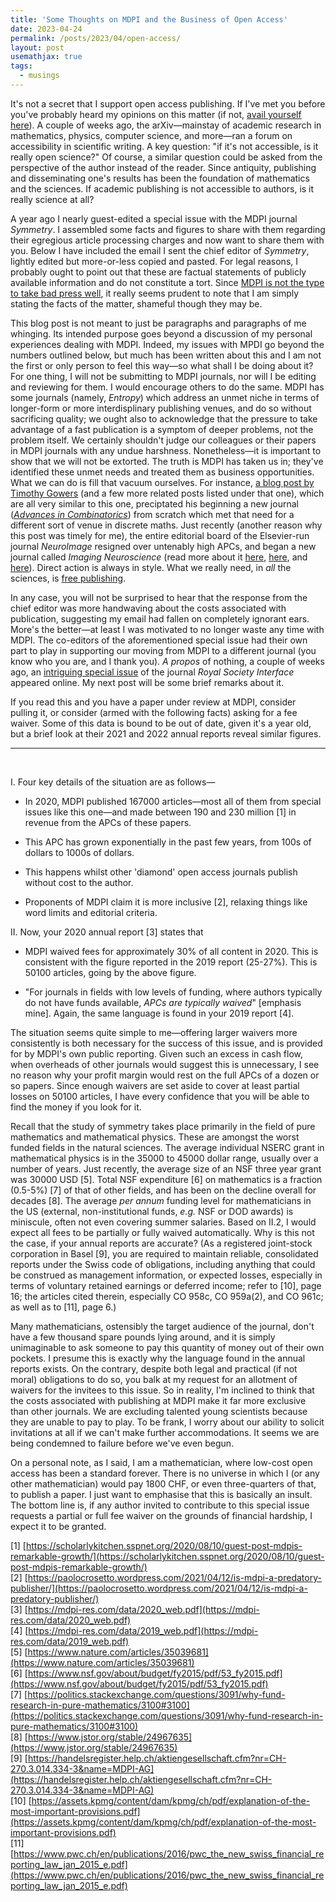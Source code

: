 ```yaml
---
title: 'Some Thoughts on MDPI and the Business of Open Access'
date: 2023-04-24
permalink: /posts/2023/04/open-access/
layout: post
usemathjax: true
tags:
  - musings
---
```


It's not a secret that I support open access publishing. If I've met you before you've probably heard my opinions on this matter (if not, [avail yourself here](https://darsakthi.github.io/other/)). A couple of weeks ago, the arXiv—mainstay of academic research in mathematics, physics, computer science, and more—ran a forum on accessibility in scientific writing. A key question: "if it's not accessible, is it really open science?" Of course, a similar question could be asked from the perspective of the author instead of the reader. Since antiquity, publishing and disseminating one's results has been the foundation of mathematics and the sciences. If academic publishing is not accessible to authors, is it really science at all? 

A year ago I nearly guest-edited a special issue with the MDPI journal _Symmetry_. I assembled some facts and figures to share with them regarding their egregious article processing charges and now want to share them with you. Below I have included the email I sent the chief editor of _Symmetry_, lightly edited but more-or-less copied and pasted. For legal reasons, I probably ought to point out that these are factual statements of publicly available information and do not constitute a tort. Since [MDPI is not the type to take bad press well](https://www.chronicle.com/article/publisher-threatens-to-sue-blogger-for-1-billion/), it really seems prudent to note that I am simply stating the facts of the matter, shameful though they may be. 

This blog post is not meant to just be paragraphs and paragraphs of me whinging. Its intended purpose goes beyond a discussion of my personal experiences dealing with MDPI. Indeed, my issues with MPDI go beyond the numbers outlined below, but much has been written about this and I am not the first or only person to feel this way—so what shall I be doing about it? For one thing, I will not be submitting to MDPI journals, nor will I be editing and reviewing for them. I would encourage others to do the same. MDPI has some journals (namely, _Entropy_) which address an unmet niche in terms of longer-form or more interdisplinary publishing venues, and do so without sacrificing quality; we ought also to acknowledge that the pressure to take advantage of a fast publication is a symptom of deeper problems, not the problem itself. We certainly shouldn't judge our colleagues or their papers in MDPI journals with any undue harshness. Nonetheless—it is important to show that we will not be extorted. The truth is MDPI has taken us in; they've identified these unmet needs and treated them as business opportunities. What we can do is fill that vacuum ourselves. For instance, [a blog post by Timothy Gowers](https://gowers.wordpress.com/2012/01/21/elsevier-my-part-in-its-downfall/) (and a few more related posts listed under that one), which are all very similar to this one, preciptated his beginning a new journal (_[Advances in Combinatorics](https://gowers.wordpress.com/2018/06/04/a-new-journal-in-combinatorics/)_) from scratch which met that need for a different sort of venue in discrete maths. Just recently (another reason why this post was timely for me), the entire editorial board of the Elsevier-run journal _NeuroImage_ resigned over untenably high APCs, and began a new journal called _Imaging Neuroscience_ (read more about it [here](https://twitter.com/ImagingNeurosci/status/1647966850045689858?s=20), [here](https://www.reddit.com/r/academia/comments/12plgac/all_neuroimage_editors_have_resigned_over/), and [here](https://www.nature.com/articles/d41586-023-01391-5)). Direct action is always in style. What we really need, in _all_ the sciences, is [free publishing](https://julesh.com/2021/02/16/free-publishing/).

In any case, you will not be surprised to hear that the response from the chief editor was more handwaving about the costs associated with publication, suggesting my email had fallen on completely ignorant ears. More's the better—at least I was motivated to no longer waste any time with MDPI. The co-editors of the aforementioned special issue had their own part to play in supporting our moving from MDPI to a different journal (you know who you are, and I thank you). _A propos_ of nothing, a couple of weeks ago, an [intriguing special issue](https://royalsocietypublishing.org/toc/rsfs/2023/13/3) of the journal _Royal Society Interface_ appeared online. My next post will be some brief remarks about it.

If you read this and you have a paper under review at MDPI, consider pulling it, or consider (armed with the following facts) asking for a fee waiver. Some of this data is bound to be out of date, given it's a year old, but a brief look at their 2021 and 2022 annual reports reveal similar figures. 

---        

&nbsp;

I. Four key details of the situation are as follows—
         
- In 2020, MDPI published 167000 articles—most all of them from special issues like this one—and made between 190 and 230 million [1] in revenue from the APCs of these papers.
         
- This APC has grown exponentially in the past few years, from 100s of dollars to 1000s of dollars.
         
- This happens whilst other 'diamond' open access journals publish without cost to the author.
         
- Proponents of MDPI claim it is more inclusive [2], relaxing things like word limits and editorial criteria.
         
II. Now, your 2020 annual report [3] states that 
         
- MDPI waived fees for approximately 30% of all content in 2020. This is consistent with the figure reported in the 2019 report (25-27%). This is 50100 articles, going by the above figure.
         
- "For journals in fields with low levels of funding, where authors typically do not have funds available, _APCs are typically waived_" [emphasis mine]. Again, the same language is found in your 2019 report [4].
         
The situation seems quite simple to me—offering larger waivers more consistently is both necessary for the success of this issue, and is provided for by MDPI's own public reporting. Given such an excess in cash flow, when overheads of other journals would suggest this is unnecessary, I see no reason why your profit margin would rest on the full APCs of a dozen or so papers. Since enough waivers are set aside to cover at least partial losses on 50100 articles, I have every confidence that you will be able to find the money if you look for it.
           
Recall that the study of symmetry takes place primarily in the field of pure mathematics and mathematical physics. These are amongst the worst funded fields in the natural sciences. The average individual NSERC grant in mathematical physics is in the 35000 to 45000 dollar range, usually over a number of years. Just recently, the average size of an NSF three year grant was 30000 USD [5]. Total NSF expenditure [6] on mathematics is a fraction (0.5-5%) [7] of that of other fields, and has been on the decline overall for decades [8]. The average _per annum_ funding level for mathematicians in the US (external, non-institutional funds, _e.g._ NSF or DOD awards) is miniscule, often not even covering summer salaries. Based on II.2, I would expect all fees to be partially or fully waived automatically. Why is this not the case, if your annual reports are accurate? (As a registered joint-stock corporation in Basel [9], you are required to maintain reliable, consolidated reports under the Swiss code of obligations, including anything that could be construed as management information, or expected losses, especially in terms of voluntary retained earnings or deferred income; refer to [10], page 16; the articles cited therein, especially CO 958c, CO 959a(2), and CO 961c; as well as to [11], page 6.)
          
Many mathematicians, ostensibly the target audience of the journal, don't have a few thousand spare pounds lying around, and it is simply unimaginable to ask someone to pay this quantity of money out of their own pockets. I presume this is exactly why the language found in the annual reports exists. On the contrary, despite both legal and practical (if not moral) obligations to do so, you balk at my request for an allotment of waivers for the invitees to this issue. So in reality, I'm inclined to think that the costs associated with publishing at MDPI make it far more exclusive than other journals. We are excluding talented young scientists because they are unable to pay to play. To be frank, I worry about our ability to solicit invitations at all if we can't make further accommodations. It seems we are being condemned to failure before we've even begun.
           
On a personal note, as I said, I am a mathematician, where low-cost open access has been a standard forever. There is no universe in which I (or any other mathematician) would pay 1800 CHF, or even three-quarters of that, to publish a paper. I just want to emphasise that this is basically an insult. The bottom line is, if any author invited to contribute to this special issue requests a partial or full fee waiver on the grounds of financial hardship, I expect it to be granted. 
            
[1] [https://scholarlykitchen.sspnet.org/2020/08/10/guest-post-mdpis-remarkable-growth/](https://scholarlykitchen.sspnet.org/2020/08/10/guest-post-mdpis-remarkable-growth/)        
[2] [https://paolocrosetto.wordpress.com/2021/04/12/is-mdpi-a-predatory-publisher/](https://paolocrosetto.wordpress.com/2021/04/12/is-mdpi-a-predatory-publisher/)      
[3] [https://mdpi-res.com/data/2020_web.pdf](https://mdpi-res.com/data/2020_web.pdf)      
[4] [https://mdpi-res.com/data/2019_web.pdf](https://mdpi-res.com/data/2019_web.pdf)      
[5] [https://www.nature.com/articles/35039681](https://www.nature.com/articles/35039681)      
[6] [https://www.nsf.gov/about/budget/fy2015/pdf/53_fy2015.pdf](https://www.nsf.gov/about/budget/fy2015/pdf/53_fy2015.pdf)      
[7] [https://politics.stackexchange.com/questions/3091/why-fund-research-in-pure-mathematics/3100#3100](https://politics.stackexchange.com/questions/3091/why-fund-research-in-pure-mathematics/3100#3100)      
[8] [https://www.jstor.org/stable/24967635](https://www.jstor.org/stable/24967635)      
[9] [https://handelsregister.help.ch/aktiengesellschaft.cfm?nr=CH-270.3.014.334-3&name=MDPI-AG](https://handelsregister.help.ch/aktiengesellschaft.cfm?nr=CH-270.3.014.334-3&name=MDPI-AG)      
[10] [https://assets.kpmg/content/dam/kpmg/ch/pdf/explanation-of-the-most-important-provisions.pdf](https://assets.kpmg/content/dam/kpmg/ch/pdf/explanation-of-the-most-important-provisions.pdf)      
[11] [https://www.pwc.ch/en/publications/2016/pwc_the_new_swiss_financial_reporting_law_jan_2015_e.pdf](https://www.pwc.ch/en/publications/2016/pwc_the_new_swiss_financial_reporting_law_jan_2015_e.pdf)      

